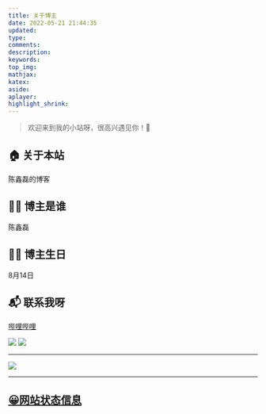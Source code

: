 ```yaml
---
title: 关于博主
date: 2022-05-21 21:44:35
updated:
type:
comments:
description:
keywords:
top_img:
mathjax:
katex:
aside:
aplayer:
highlight_shrink:
---
```



> 欢迎来到我的小站呀，很高兴遇见你！🤝
## 🏠 关于本站
陈鑫磊的博客
## 👨‍💻 博主是谁
陈鑫磊
## 👨‍💻 博主生日
8月14日
<!-- ## ⛹ 兴趣爱好 -->
## 📬 联系我呀
[哔哩哔哩](https://space.bilibili.com/514753559)

![](https://img.shields.io/badge/dynamic/json?color=yellow&label=star&query=stars&url=https%3A%2F%2Fapi.github-star-counter.workers.dev%2Fuser%2Fcxl2020MC)
![](https://img.shields.io/badge/dynamic/json?color=inactive&label=fork&query=forks&url=https%3A%2F%2Fapi.github-star-counter.workers.dev%2Fuser%2Fcxl2020MC)

---------------------------------------

![](https://github-readme-stats.vercel.app/api?username=cxl2020MC&show_icons=true&icon_color=CE1D2D&text_color=718096&bg_color=ffffff&hide_title=true)

---------------------------------------
## [😀网站状态信息](https://stats.uptimerobot.com/8WJ06FjNZg)